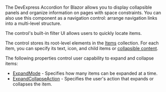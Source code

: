 The DevExpress Accordion for Blazor allows you to display collapsible panels and organize information on pages with space constraints. You can also use this component as a navigation control: arrange navigation links into a multi-level structure.  

The control's built-in filter UI allows users to quickly locate items. 

The control stores its root-level elements in the [Items](https://docs.devexpress.com/Blazor/DevExpress.Blazor.DxAccordion.Items) collection. For each item, you can specify its text, icon, and child items or [collapsible content](https://docs.devexpress.com/Blazor/DevExpress.Blazor.DxAccordionItem.ContentTemplate). 

The following properties control user capability to expand and collapse items: 

* [ExpandMode](https://docs.devexpress.com/Blazor/DevExpress.Blazor.DxAccordion.ExpandMode) - Specifies how many items can be expanded at a time. 
* [ExpandCollapseAction](https://docs.devexpress.com/Blazor/DevExpress.Blazor.DxAccordion.ExpandCollapseAction) - Specifies the user's action that expands or collapses the item. 